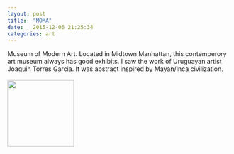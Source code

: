 ```yaml
---
layout: post
title:  "MOMA"
date:   2015-12-06 21:25:34
categories: art
---
```

Museum of Modern Art. Located in Midtown Manhattan, this contemperory art museum always has good exhibits. I saw the work of Uruguayan artist Joaquin Torres Garcia. It was abstract inspired by Mayan/Inca civilization. <br><br>
<img class="myImg" src="{{site.url}}/assets/IMG_.jpg" alt=" " width="150" height="150">
<br>
